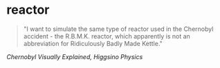 # reactor

> "I want to simulate the same type of reactor used in the Chernobyl accident - the R.B.M.K. reactor, which apparently is not an abbreviation for Ridiculously Badly Made Kettle."  

_Chernobyl Visually Explained, Higgsino Physics_

